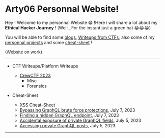 # Arty06 Personnal Website!

Hey ! Welcome to my personnal Website 😁 !Here i will share a lot about my **Ethical Hacker Journey** ! (Well...For the instant just a green hat 😂😂😂)


You will be able to find some [blogs](blog), [Writeups from CTFs](ctf), also some of my [personnal projects](projects) and some [cheat-sheet](cheat-sheet) !

(Website on work)


* * *

- CTF Writeups/Platform Writeups
	- [CrewCTF 2023](https://Arty06.github.io/ctf/CrewCTF-2023/)
		- Misc
		- Forensics
		  

    
- Cheat-Sheet
	- [XSS Cheat-Sheet](https://Arty06.github.io/cheat-sheet/#XSS)
	- [Bypassing GraphQL brute force protections](https://Arty06.github.io/ctf/portswigger-labs/Testing-GraphQL-APIs/graphql-4), July 7, 2023
	- [Finding a hidden GraphQL endpoint](https://Arty06.github.io/ctf/portswigger-labs/Testing-GraphQL-APIs/graphql-3), July 7, 2023
	- [Accidental exposure of private GraphQL fields](https://Arty06.github.io/ctf/portswigger-labs/Testing-GraphQL-APIs/graphql-2), July 5, 2023
	- [Accessing private GraphQL posts](https://Arty06.github.io/ctf/portswigger-labs/Testing-GraphQL-APIs/graphql-1), July 5, 2023

* * *
